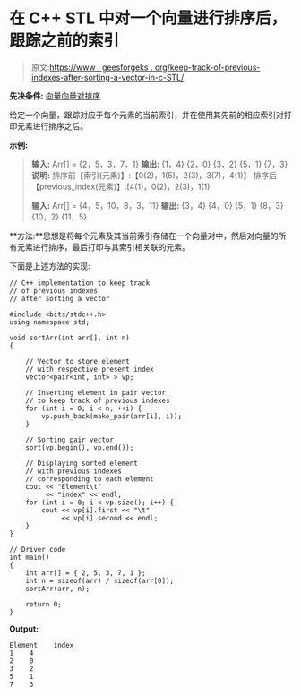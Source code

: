 # 在 C++ STL 中对一个向量进行排序后，跟踪之前的索引

> 原文:[https://www . geesforgeks . org/keep-track-of-previous-indexes-after-sorting-a-vector-in-c-STL/](https://www.geeksforgeeks.org/keep-track-of-previous-indexes-after-sorting-a-vector-in-c-stl/)

**先决条件:** [向量](https://www.geeksforgeeks.org/vector-in-cpp-stl/)[向量对排序](https://www.geeksforgeeks.org/sorting-vector-of-pairs-in-c-set-1-sort-by-first-and-second)

给定一个向量，跟踪对应于每个元素的当前索引，并在使用其先前的相应索引对打印元素进行排序之后。

**示例:**

> **输入:** Arr[] = {2，5，3，7，1}
> **输出:** {1，4} {2，0} {3，2} {5，1} {7，3}
> **说明:**
> 排序前【索引(元素)】:【0(2)，1(5)，2(3)，3(7)，4(1)】
> 排序后【previous_index(元素)】:[4(1)，0(2)，2(3)，1(1)
> 
> **输入:** Arr[] = {4，5，10，8，3，11}
> **输出:** {3，4} {4，0} {5，1} {8，3} {10，2} {11，5}

**方法:**思想是将每个元素及其当前索引存储在一个向量对中，然后对向量的所有元素进行排序，最后打印与其索引相关联的元素。

下面是上述方法的实现:

```
// C++ implementation to keep track
// of previous indexes
// after sorting a vector

#include <bits/stdc++.h>
using namespace std;

void sortArr(int arr[], int n)
{

    // Vector to store element
    // with respective present index
    vector<pair<int, int> > vp;

    // Inserting element in pair vector
    // to keep track of previous indexes
    for (int i = 0; i < n; ++i) {
        vp.push_back(make_pair(arr[i], i));
    }

    // Sorting pair vector
    sort(vp.begin(), vp.end());

    // Displaying sorted element
    // with previous indexes
    // corresponding to each element
    cout << "Element\t"
         << "index" << endl;
    for (int i = 0; i < vp.size(); i++) {
        cout << vp[i].first << "\t"
             << vp[i].second << endl;
    }
}

// Driver code
int main()
{
    int arr[] = { 2, 5, 3, 7, 1 };
    int n = sizeof(arr) / sizeof(arr[0]);
    sortArr(arr, n);

    return 0;
}
```

**Output:**

```
Element    index
1    4
2    0
3    2
5    1
7    3

```